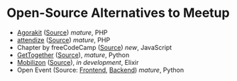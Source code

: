 # Open-Source Alternatives to Meetup

- [Agorakit](https://agorakit.org/) ([Source](https://github.com/philippejadin/agorakit)) *mature*, PHP
- [attendize](https://www.attendize.com/) ([Source](https://github.com/Attendize/Attendize)) *mature*, PHP
- Chapter by freeCodeCamp ([Source](https://github.com/freeCodeCamp/chapter)) *new*, JavaScript
- [GetTogether](https://gettogether.community/) ([Source](https://github.com/GetTogetherComm/GetTogether)), *mature*, Python
- [Mobilizon](https://joinmobilizon.org/en/) ([Source](https://framagit.org/framasoft/mobilizon/)), *in development*, Elixir
- Open Event (Source: [Frontend](https://github.com/fossasia/open-event-frontend), [Backend](https://github.com/fossasia/open-event-server)) *mature*, Python
